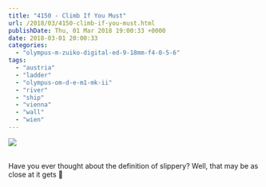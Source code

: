```yaml
---
title: "4150 - Climb If You Must"
url: /2018/03/4150-climb-if-you-must.html
publishDate: Thu, 01 Mar 2018 19:00:33 +0000
date: 2018-03-01 20:00:33
categories: 
  - "olympus-m-zuiko-digital-ed-9-18mm-f4-0-5-6"
tags: 
  - "austria"
  - "ladder"
  - "olympus-om-d-e-m1-mk-ii"
  - "river"
  - "ship"
  - "vienna"
  - "wall"
  - "wien"
---
```

<div class="container">
<div class="center"><a target="_blank" href="https://d25zfm9zpd7gm5.cloudfront.net/1200x1200/2017/20170605_100503_lr.jpg"><img class="webfeedsFeaturedVisual" src="https://d25zfm9zpd7gm5.cloudfront.net/0600x0600/2017/20170605_100503_lr.jpg" /></a></div>
</div>
<br />

Have you ever thought about the definition of slippery? Well, that may be as close at it gets 🙂

